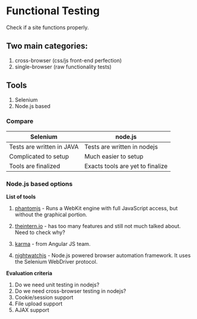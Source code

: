 # Functional Testing

Check if a site functions properly.

## Two main categories:
1. cross-browser (css/js front-end perfection)
2. single-browser (raw functionality tests)


## Tools

1. Selenium
2. Node.js based

### Compare

| Selenium | node.js |
| -- | -- |
| Tests are written in JAVA | Tests are written in nodejs |
| Complicated to setup | Much easier to setup |
| Tools are finalized | Exacts tools are yet to finalize |

### Node.js based options

**List of tools**

1. [phantomjs](http://phantomjs.org/) -  Runs a WebKit engine with full JavaScript access, but without the graphical portion.
2. [theintern.io](http://theintern.io/#compare) - has too many features and still not much talked about. Need to check why?
3. [karma](http://karma-runner.github.io/) - from Angular JS team.

4. [nightwatchjs](http://nightwatchjs.org/) - Node.js powered browser automation framework. It uses the Selenium WebDriver protocol.

**Evaluation criteria**
1. Do we need unit testing in nodejs?
2. Do we need cross-browser testing in nodejs?
3. Cookie/session support
4. File upload support
5. AJAX support
